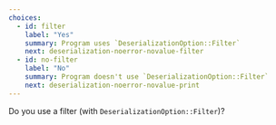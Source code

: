 ```yaml
---
choices:
  - id: filter
    label: "Yes"
    summary: Program uses `DeserializationOption::Filter`
    next: deserialization-noerror-novalue-filter
  - id: no-filter
    label: "No"
    summary: Program doesn't use `DeserializationOption::Filter`
    next: deserialization-noerror-novalue-print
---
```


Do you use a filter (with `DeserializationOption::Filter`)?